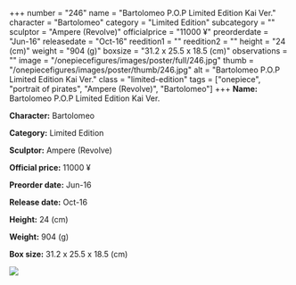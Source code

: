 +++
number = "246"
name = "Bartolomeo P.O.P Limited Edition Kai Ver."
character = "Bartolomeo"
category = "Limited Edition"
subcategory = ""
sculptor = "Ampere (Revolve)"
officialprice = "11000 ¥"
preorderdate = "Jun-16"
releasedate = "Oct-16"
reedition1 = ""
reedition2 = ""
height = "24 (cm)"
weight = "904 (g)"
boxsize = "31.2 x 25.5 x 18.5 (cm)"
observations = ""
image = "/onepiecefigures/images/poster/full/246.jpg"
thumb = "/onepiecefigures/images/poster/thumb/246.jpg"
alt = "Bartolomeo P.O.P Limited Edition Kai Ver."
class = "limited-edition"
tags = ["onepiece", "portrait of pirates", "Ampere (Revolve)", "Bartolomeo"]
+++
**Name:** Bartolomeo P.O.P Limited Edition Kai Ver.

**Character:** Bartolomeo

**Category:** Limited Edition 

**Sculptor:** Ampere (Revolve)

**Official price:** 11000 ¥

**Preorder date:** Jun-16

**Release date:** Oct-16

**Height:** 24 (cm)

**Weight:** 904 (g)

**Box size:** 31.2 x 25.5 x 18.5 (cm)

<img src="/onepiecefigures/images/poster/thumb/246.jpg">